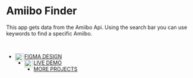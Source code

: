 # Amiibo Finder
This app gets data from the Amiibo Api.
Using the search bar you can use keywords to find a specific Amiibo.

<br />

<!-- LIST:START -->
- [<img align="left" alt="N3evin | Porfolio" width="22px"  src="https://simpleicons.org/icons/figma.svg"/>FIGMA DESIGN](https://www.figma.com/file/ByTbqjLwiNZKIk4rJzUb6U/Api-Mockup?node-id=0%3A1)
- [<img align="left" alt="N3evin | Porfolio" width="22px"  src="https://simpleicons.org/icons/netlify.svg"/>LIVE DEMO](https://amiibo-finder.netlify.app/)
- [MORE PROJECTS](https://marcioalvior.com/)
<!-- LIST:END -->
